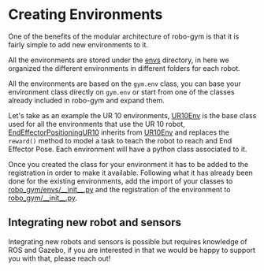 # Creating Environments

One of the benefits of the modular architecture of robo-gym is that it is fairly simple to add new environments to it.

All the environments are stored under the [envs](robo_gym/envs) directory, in here we organized the different environments in different folders for each robot.

All the environments are based on the `gym.env` class, you can base your environment class directly on `gym.env` or start from one of the classes already included in robo-gym and expand them.

Let's take as an example the UR 10 environments, [UR10Env](https://github.com/jr-robotics/robo-gym/blob/86be4ff841df099c1513650b5d5f750cdd348ca0/robo_gym/envs/ur10/ur10.py#L13) is the base class used for all the environments that use the UR 10 robot, [EndEffectorPositioningUR10](https://github.com/jr-robotics/robo-gym/blob/86be4ff841df099c1513650b5d5f750cdd348ca0/robo_gym/envs/ur10/ur10.py#L267) inherits from [UR10Env](https://github.com/jr-robotics/robo-gym/blob/86be4ff841df099c1513650b5d5f750cdd348ca0/robo_gym/envs/ur10/ur10.py#L13) and replaces the `reward()` method to model a task to teach the robot to reach and End Effector Pose. Each environment will have a python class associated to it.

Once you created the class for your environment it has to be added to the registration in order to make it available. Following what it has already been done for the existing environments, add the import of your classes to [robo_gym/envs/\_\_init\_\_.py](robo_gym/envs/__init__.py) and the registration of the environment to [robo_gym/\_\_init\_\_.py](robo_gym/__init__.py).


## Integrating new robot and sensors

Integrating new robots and sensors is possible but requires knowledge of ROS and Gazebo, if you are interested in that we would be happy to support you with that, please reach out!
